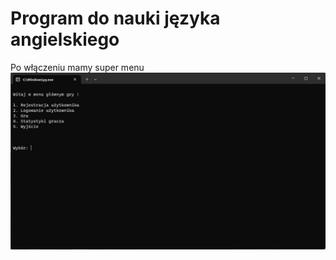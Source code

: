# Program do nauki języka angielskiego
Po włączeniu mamy super menu
<img src = zdjecie1.jpg width = 600>
